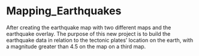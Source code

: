 # Mapping_Earthquakes

After creating the earthquake map with two different maps and the earthquake overlay. The purpose of this new project is to build the earthquake data in relation to the tectonic plates’ location on the earth, with a magnitude greater than 4.5 on the map on a third map.
